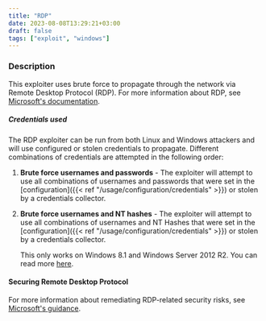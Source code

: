 ```yaml
---
title: "RDP"
date: 2023-08-08T13:29:21+03:00
draft: false
tags: ["exploit", "windows"]
---
```


### Description

This exploiter uses brute force to propagate through the network via Remote
Desktop Protocol (RDP). For more information about RDP, see [Microsoft's
documentation](https://learn.microsoft.com/en-us/windows/win32/termserv/remote-desktop-protocol).


##### Credentials used

The RDP exploiter can be run from both Linux and Windows attackers and will
use configured or stolen credentials to propagate. Different combinations of
credentials are attempted in the following order:

1. **Brute force usernames and passwords** - The exploiter will attempt to use
   all combinations of usernames and passwords that were set in the
   [configuration]({{< ref "/usage/configuration/credentials" >}}) or stolen by
   a credentials collector.


1. **Brute force usernames and NT hashes** - The exploiter will attempt to use
   all combinations of usernames and NT Hashes that were set in the [configuration]({{< ref
   "/usage/configuration/credentials" >}}) or stolen by a credentials collector.

   This only works on Windows 8.1 and Windows Server 2012 R2. You can read more
   [here](https://www.kali.org/blog/passing-hash-remote-desktop/).


#### Securing Remote Desktop Protocol

For more information about remediating RDP-related security risks, see
[Microsoft's
guidance](https://www.microsoft.com/en-us/security/blog/2020/04/16/security-guidance-remote-desktop-adoption/).
